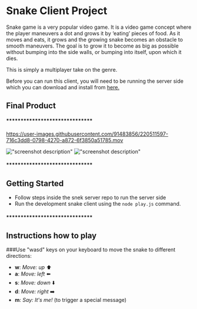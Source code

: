 # Snake Client Project

Snake game is a very popular video game. It is a video game concept where the player maneuvers a dot and grows it by ‘eating’ pieces of food. As it moves and eats, it grows and the growing snake becomes an obstacle to smooth maneuvers. The goal is to grow it to become as big as possible without bumping into the side walls, or bumping into itself, upon which it dies.

This is simply a multiplayer take on the genre.

Before you can run this client, you will need to be running the server side which you can download and install from [here.](https://github.com/taniarascia/snek) 

## Final Product
#### ******************************




https://user-images.githubusercontent.com/91483856/220511597-716c3dd8-0798-4270-a872-6f3850a51785.mov





!["screenshot description"](#)
!["screenshot description"](#)

#### ******************************
## Getting Started

- Follow steps inside the snek server repo to run the server side
- Run the development snake client using the `node play.js` command.

#### ******************************
## Instructions how to play
###Use "wasd" keys on your keyboard to move the snake to different directions:

- **w**: *Move: up* :arrow_up:
- **a**: *Move: left* :arrow_left:
- **s**: *Move: down* :arrow_down:
- **d**: *Move: right* :arrow_right:
- **m**: *Say: It's me!* (to trigger a special message) 
